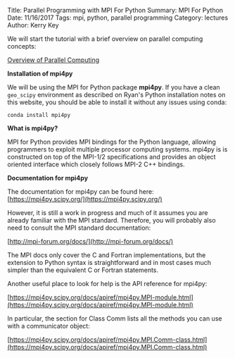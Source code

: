 Title: Parallel Programming with MPI For Python
Summary:    MPI For Python
Date: 11/16/2017
Tags: mpi, python, parallel programming
Category: lectures
Author: Kerry Key


We will start the tutorial with a brief overview on parallel computing concepts:

 [Overview of Parallel Computing](https://www.dropbox.com/s/2yidkm4e94p0yyj/MPI%20Overview.pdf?dl=0)


**Installation of mpi4py**

We will be using the MPI for Python package **mpi4py**. If you have a clean `geo_scipy` environment as described on Ryan's Python installation notes on this website, you should be able to install it without any issues using conda:
~~~
conda install mpi4py
~~~


**What is mpi4py?**

MPI for Python provides MPI bindings for the Python  language, allowing programmers to exploit multiple processor computing systems. mpi4py is  is constructed on top of the MPI-1/2 specifications and provides an object oriented interface which closely follows MPI-2 C++ bindings.

**Documentation for mpi4py**

The documentation for mpi4py can be found here:
[https://mpi4py.scipy.org/](https://mpi4py.scipy.org/)

However, it is still a work in progress and much of it assumes you are already  familiar with the MPI standard. Therefore, you will  probably also need to  consult the MPI standard documentation:

[http://mpi-forum.org/docs/](http://mpi-forum.org/docs/)

 The MPI docs only cover the C and Fortran implementations, but the extension to Python syntax is straightforward and in most cases much simpler than the equivalent C or Fortran statements.

 Another useful place to look for help is the API reference for mpi4py:

 [https://mpi4py.scipy.org/docs/apiref/mpi4py.MPI-module.html](https://mpi4py.scipy.org/docs/apiref/mpi4py.MPI-module.html)

 In particular, the section for Class Comm lists all the methods you can use with a communicator object:

 [https://mpi4py.scipy.org/docs/apiref/mpi4py.MPI.Comm-class.html](https://mpi4py.scipy.org/docs/apiref/mpi4py.MPI.Comm-class.html)
